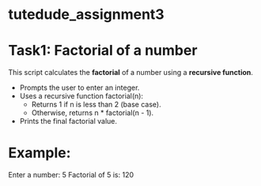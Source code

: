 # tutedude_assignment3
# Task1: Factorial of a number

This script calculates the **factorial** of a number using a **recursive function**.
- Prompts the user to enter an integer.
- Uses a recursive function factorial(n):
  - Returns 1 if n is less than 2 (base case).
  - Otherwise, returns n * factorial(n - 1).
- Prints the final factorial value.

# Example:
Enter a number: 5
Factorial of 5 is: 120
